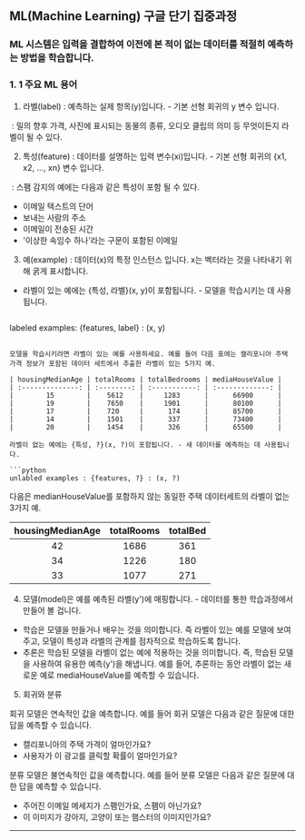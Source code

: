 ## ML(Machine Learning) 구글 단기 집중과정

### ML 시스템은 입력을 결합하여 이전에 본 적이 없는 데이터를 적절히 예측하는 방법을 학습합니다. 

### 1. 1 주요 ML 용어

1) 라벨(label) : 예측하는 실제 항목(y)입니다. - 기본 선형 회귀의 y 변수 입니다.

​    : 밀의 향후 가격, 사진에 표시되는 동물의 종류, 오디오 클립의 의미 등 무엇이든지 라벨이 될 수 있다. 

2) 특성(feature) : 데이터를 설명하는 입력 변수(xi)입니다.  - 기본 선형 회귀의 {x1, x2, ..., xn} 변수 입니다. 

​    : 스팸 감지의 예에는 다음과 같은 특성이 포함 될 수 있다. 

- 이메일 텍스트의 단어
- 보내는 사람의 주소
- 이메일이 전송된 시간
- '이상한 속임수 하나'라는 구문이 포함된 이메일

3) 예(example) :  데이터(x)의 특정 인스턴스 입니다. x는 벡터라는 것을 나타내기 위해 굵게 표시합니다. 

- 라벨이 있는 예에는 {특성, 라벨}(x, y)이 포함됩니다. - 모델을 학습시키는 데 사용됩니다.

  ```
labeled examples: {features, label} : (x, y)
  ```

모델을 학습시키려면 라벨이 있는 예를 사용하세요. 예를 들어 다음 표에는 캘리포니아 주택 가격 정보가 포함된 데이터 세트에서 추출한 라벨이 있는 5가지 예.

| housingMedianAge | totalRooms | totalBedrooms | mediaHouseValue |
| :--------------: | :--------: | :-----------: | :-------------: |
|        15        |    5612    |     1283      |      66900      |
|        19        |    7650    |     1901      |      80100      |
|        17        |    720     |      174      |      85700      |
|        14        |    1501    |      337      |      73400      |
|        20        |    1454    |      326      |      65500      |

라벨이 없는 예에는 {특성, ?}(x, ?)이 포함됩니다. - 새 데이터를 예측하는 데 사용됩니다.

```python
unlabled examples : {features, ?} : (x, ?)
```

다음은 medianHouseValue를 포함하지 않는 동일한 주택 데이터세트의 라벨이 없는 3가지 예.

| housingMedianAge | totalRooms | totalBed |
| :--------------: | :--------: | :------: |
|        42        |    1686    |   361    |
|        34        |    1226    |   180    |
|        33        |    1077    |   271    |

4) 모델(model)은 예를 예측된 라벨(y')에 매핑합니다. - 데이터를 통한 학습과정에서 만들어 볼 겁니다.  

- 학습은 모델을 만들거나 배우는 것을 의미합니다. 즉 라벨이 있는 예를 모델에 보여주고, 모델이 특성과 라벨의 관계를 점차적으로 학습하도록 합니다. 
- 추론은 학습된 모델을 라벨이 없는 예에 적용하는 것을 의미합니다. 즉, 학습된 모델을 사용하여 유용한 예측(y')을 해냅니다. 예를 들어, 추론하는 동안 라벨이 없는 새로운 예로 mediaHouseValue를 예측할 수 있습니다. 

5) 회귀와 분류

회귀 모델은 연속적인 값을 예측합니다. 예를 들어 회귀 모델은 다음과 같은 질문에 대한 답을 예측할 수 있습니다. 

- 캘리포니아의 주택 가격이 얼마인가요? 
- 사용자가 이 광고를 클릭할 확률이 얼마인가요? 

분류 모델은 불연속적인 값을 예측합니다. 예를 들어 분류 모델은 다음과 같은 질문에 대한 답을 예측할 수 있습니다. 

- 주어진 이메일 메세지가 스팸인가요, 스팸이 아닌가요?
- 이 이미지가 강아지, 고양이 또는 햄스터의 이미지인가요?

---









